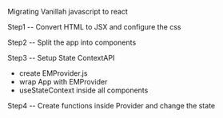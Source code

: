 Migrating Vanillah javascript to react 

Step1 -- Convert HTML to JSX and configure the css

Step2 -- Split the app into components

Step3 -- Setup State ContextAPI 
- create EMProvider.js
- wrap App with EMProvider
- useStateContext inside all components

Step4 -- Create functions inside Provider and change the state
